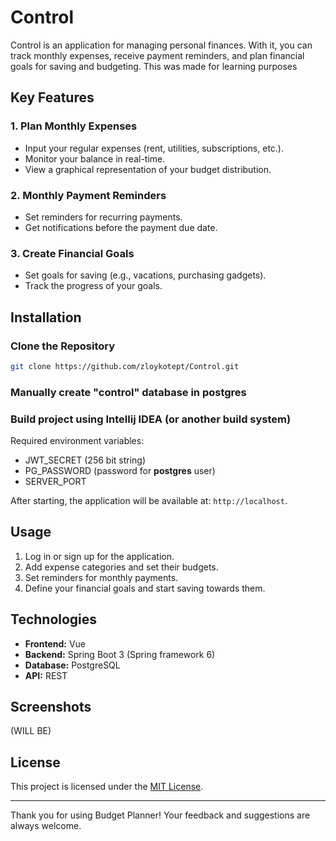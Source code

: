 # Control

Control is an application for managing personal finances. With it, you can track monthly expenses, receive payment reminders, and plan financial goals for saving and budgeting.
This was made for learning purposes

## Key Features

### 1. **Plan Monthly Expenses**
- Input your regular expenses (rent, utilities, subscriptions, etc.).
- Monitor your balance in real-time.
- View a graphical representation of your budget distribution.

### 2. **Monthly Payment Reminders**
- Set reminders for recurring payments.
- Get notifications before the payment due date.

### 3. **Create Financial Goals**
- Set goals for saving (e.g., vacations, purchasing gadgets).
- Track the progress of your goals.

## Installation

### Clone the Repository
```bash
git clone https://github.com/zloykotept/Control.git
```
### Manually create "**control**" database in postgres
### Build project using Intellij IDEA (or another build system)
Required environment variables:
- JWT_SECRET (256 bit string)
- PG_PASSWORD (password for **postgres** user)
- SERVER_PORT

After starting, the application will be available at: `http://localhost`.

## Usage
1. Log in or sign up for the application.
2. Add expense categories and set their budgets.
3. Set reminders for monthly payments.
4. Define your financial goals and start saving towards them.

## Technologies
- **Frontend:** Vue
- **Backend:** Spring Boot 3 (Spring framework 6)
- **Database:** PostgreSQL
- **API:** REST

## Screenshots
(WILL BE)

## License
This project is licensed under the [MIT License](LICENSE).

---

Thank you for using Budget Planner! Your feedback and suggestions are always welcome.

